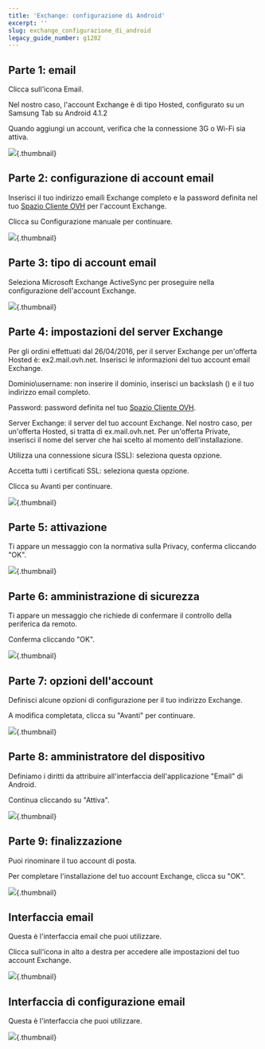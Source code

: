 ```yaml
---
title: 'Exchange: configurazione di Android'
excerpt: ''
slug: exchange_configurazione_di_android
legacy_guide_number: g1282
---
```



## Parte 1: email
Clicca sull'icona Email.

Nel nostro caso, l'account Exchange è di tipo Hosted, configurato su un Samsung Tab su Android 4.1.2

Quando aggiungi un account, verifica che la connessione 3G o Wi-Fi sia attiva.

![](images/img_1149.jpg){.thumbnail}


## Parte 2: configurazione di account email
Inserisci il tuo indirizzo emailì Exchange completo e la password definita nel tuo [Spazio Cliente OVH](https://www.ovh.com/manager/web/login.html) per l'account Exchange.

Clicca su Configurazione manuale per continuare.

![](images/img_1150.jpg){.thumbnail}


## Parte 3: tipo di account email
Seleziona Microsoft Exchange ActiveSync per proseguire nella configurazione dell'account Exchange.

![](images/img_1151.jpg){.thumbnail}


## Parte 4: impostazioni del server Exchange
Per gli ordini effettuati dal 26/04/2016, per il server Exchange per un'offerta Hosted è: ex2.mail.ovh.net.
Inserisci le informazioni del tuo account email Exchange.

Dominio\username: non inserire il dominio, inserisci un backslash (\) e il tuo indirizzo email completo.

Password: password definita nel tuo [Spazio Cliente OVH](https://www.ovh.com/manager/web/login.html).

Server Exchange: il server del tuo account Exchange.
Nel nostro caso, per un'offerta Hosted, si tratta di ex.mail.ovh.net.
Per un'offerta Private, inserisci il nome del server che hai scelto al momento dell'installazione.

Utilizza una connessione sicura (SSL): seleziona questa opzione.

Accetta tutti i certificati SSL: seleziona questa opzione.

Clicca su Avanti per continuare.

![](images/img_1152.jpg){.thumbnail}


## Parte 5: attivazione
Ti appare un messaggio con la normativa sulla Privacy, conferma cliccando "OK".

![](images/img_1154.jpg){.thumbnail}


## Parte 6: amministrazione di sicurezza
Ti appare un messaggio che richiede di confermare il controllo della periferica da remoto.

Conferma cliccando "OK".

![](images/img_1155.jpg){.thumbnail}


## Parte 7: opzioni dell'account
Definisci alcune opzioni di configurazione per il tuo indirizzo Exchange.

A modifica completata, clicca su "Avanti" per continuare.

![](images/img_1156.jpg){.thumbnail}


## Parte 8: amministratore del dispositivo
Definiamo i diritti da attribuire all'interfaccia dell'applicazione "Email" di Android.

Continua cliccando su "Attiva".

![](images/img_1157.jpg){.thumbnail}


## Parte 9: finalizzazione
Puoi rinominare il tuo account di posta.

Per completare l'installazione del tuo account Exchange, clicca su "OK".

![](images/img_1158.jpg){.thumbnail}


## Interfaccia email
Questa è l'interfaccia email che puoi utilizzare. 

Clicca sull'icona in alto a destra per accedere alle impostazioni del tuo account Exchange.

![](images/img_1159.jpg){.thumbnail}


## Interfaccia di configurazione email
Questa è l'interfaccia che puoi utilizzare.

![](images/img_1160.jpg){.thumbnail}

